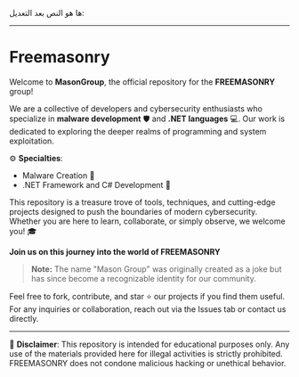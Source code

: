 ها هو النص بعد التعديل:  

---

# Freemasonry

Welcome to **MasonGroup**, the official repository for the **FREEMASONRY** group!

We are a collective of developers and cybersecurity enthusiasts who specialize in **malware development** 🛡️ and **.NET languages** 💻. Our work is dedicated to exploring the deeper realms of programming and system exploitation.  

⚙️ **Specialties**:  
- Malware Creation 🐍  
- .NET Framework and C# Development 🚀  

This repository is a treasure trove of tools, techniques, and cutting-edge projects designed to push the boundaries of modern cybersecurity. Whether you are here to learn, collaborate, or simply observe, we welcome you! 🎓  

 **Join us on this journey into the world of FREEMASONRY**   

> **Note:** The name "Mason Group" was originally created as a joke but has since become a recognizable identity for our community.  

Feel free to fork, contribute, and star ⭐ our projects if you find them useful. For any inquiries or collaboration, reach out via the Issues tab or contact us directly.  

---  

🚨 **Disclaimer**: This repository is intended for educational purposes only. Any use of the materials provided here for illegal activities is strictly prohibited. FREEMASONRY does not condone malicious hacking or unethical behavior.

